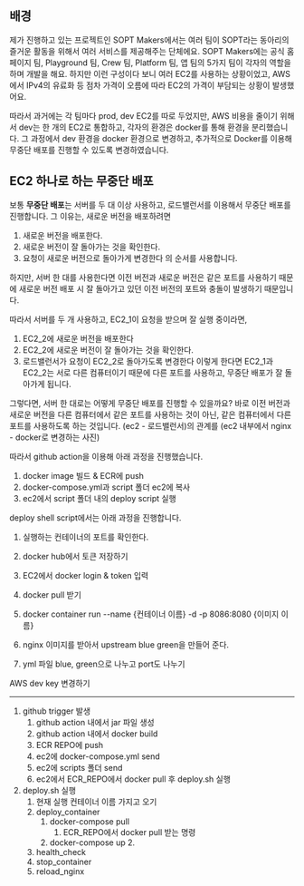 ## 배경
제가 진행하고 있는 프로젝트인 SOPT Makers에서는 여러 팀이 SOPT라는 동아리의 즐거운 활동을 위해서 여러 서비스를 제공해주는 단체에요.
SOPT Makers에는 공식 홈페이지 팀, Playground 팀, Crew 팀, Platform 팀, 앱 팀의 5가지 팀이 각자의 역할을 하며 개발을 해요.
하지만 이런 구성이다 보니 여러 EC2를 사용하는 상황이었고, AWS에서 IPv4의 유료화 등 점차 가격이 오름에 따라 EC2의 가격이 부담되는 상황이 발생했어요.

따라서 과거에는 각 팀마다 prod, dev EC2를 따로 두었지만, AWS 비용을 줄이기 위해서 dev는 한 개의 EC2로 통합하고, 각자의 환경은 docker를 통해 환경을 분리했습니다.
그 과정에서 dev 환경을 docker 환경으로 변경하고, 추가적으로 Docker를 이용해 무중단 배포를 진행할 수 있도록 변경하였습니다.

## EC2 하나로 하는 무중단 배포
보통 **무중단 배포**는 서버를 두 대 이상 사용하고, 로드밸런서를 이용해서 무중단 배포를 진행합니다.
그 이유는, 새로운 버전을 배포하려면 
1. 새로운 버전을 배포한다. 
2. 새로운 버전이 잘 돌아가는 것을 확인한다.
3. 요청이 새로운 버전으로 돌아가게 변경한다
의 순서를 사용합니다.

하지만, 서버 한 대를 사용한다면 이전 버전과 새로운 버전은 같은 포트를 사용하기 때문에 새로운 버전 배포 시 잘 돌아가고 있던 이전 버전의 포트와 충돌이 발생하기 때문입니다.

따라서 서버를 두 개 사용하고, EC2_1이 요청을 받으며 잘 실행 중이라면,
1. EC2_2에 새로운 버전을 배포한다
2. EC2_2에 새로운 버전이 잘 돌아가는 것을 확인한다.
3. 로드밸런서가 요청이 EC2_2로 돌아가도록 변경한다
이렇게 한다면 EC2_1과 EC2_2는 서로 다른 컴퓨터이기 때문에 다른 포트를 사용하고, 무중단 배포가 잘 돌아가게 됩니다.

그렇다면, 서버 한 대로는 어떻게 무중단 배포를 진행할 수 있을까요?
바로 이전 버전과 새로운 버전을 다른 컴퓨터에서 같은 포트를 사용하는 것이 아닌, 같은 컴퓨터에서 다른 포트를 사용하도록 하는 것입니다.
(ec2 - 로드밸런서)의 관계를 (ec2 내부에서 nginx - docker로 변경하는 사진)

따라서 github action을 이용해 아래 과정을 진행했습니다.
1. docker image 빌드 & ECR에 push
2. docker-compose.yml과 script 폴더 ec2에 복사
3. ec2에서 script 폴더 내의 deploy script 실행

deploy shell script에서는 아래 과정을 진행합니다.
1. 실행하는 컨테이너의 포트를 확인한다.


2. docker hub에서 토큰 저장하기
3. EC2에서 docker login & token 입력
4. docker pull 받기
5. docker container run --name {컨테이너 이름} -d -p 8086:8080 {이미지 이름}
6. nginx 이미지를 받아서 upstream blue green을 만들어 준다.
7. yml 파일 blue, green으로 나누고 port도 나누기


AWS dev key 변경하기


---
1. github trigger 발생
	1. github action 내에서 jar 파일 생성
	2. github action 내에서 docker build
	3. ECR REPO에 push
	4. ec2에 docker-compose.yml send
	5. ec2에 scripts 폴더 send
	6. ec2에서 ECR_REPO에서 docker pull 후 deploy.sh 실행
2. deploy.sh 실행
	1. 현재 실행 컨테이너 이름 가지고 오기
	2. deploy_container
		1. docker-compose pull
			1. ECR_REPO에서 docker pull 받는 명령
		2. docker-compose up
			2. 
	3. health_check
	4. stop_container
	5. reload_nginx
